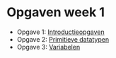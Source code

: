 # Opgaven week 1

- Opgave 1: [Introductieopgaven](../problems/hello_world/index.md)
- Opgave 2: [Primitieve datatypen](../exercises/8-9_primitive_data.md)
- Opgave 3: [Variabelen](../exercises/9a-9_variables_assignment.md)